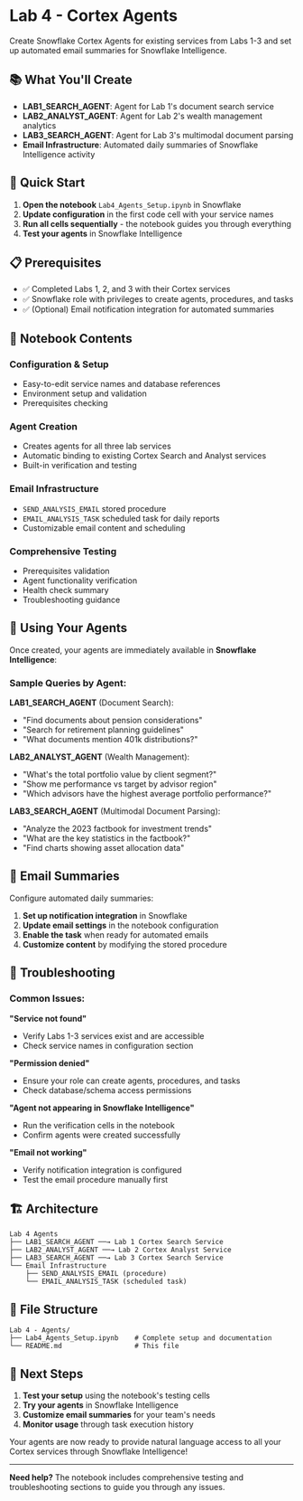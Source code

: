 # Lab 4 - Cortex Agents

Create Snowflake Cortex Agents for existing services from Labs 1-3 and set up automated email summaries for Snowflake Intelligence.

## 📚 What You'll Create

- **LAB1_SEARCH_AGENT**: Agent for Lab 1's document search service
- **LAB2_ANALYST_AGENT**: Agent for Lab 2's wealth management analytics  
- **LAB3_SEARCH_AGENT**: Agent for Lab 3's multimodal document parsing
- **Email Infrastructure**: Automated daily summaries of Snowflake Intelligence activity

## 🚀 Quick Start

1. **Open the notebook** `Lab4_Agents_Setup.ipynb` in Snowflake
2. **Update configuration** in the first code cell with your service names
3. **Run all cells sequentially** - the notebook guides you through everything
4. **Test your agents** in Snowflake Intelligence

## 📋 Prerequisites

- ✅ Completed Labs 1, 2, and 3 with their Cortex services
- ✅ Snowflake role with privileges to create agents, procedures, and tasks
- ✅ (Optional) Email notification integration for automated summaries

## 📖 Notebook Contents

### Configuration & Setup
- Easy-to-edit service names and database references
- Environment setup and validation
- Prerequisites checking

### Agent Creation
- Creates agents for all three lab services
- Automatic binding to existing Cortex Search and Analyst services
- Built-in verification and testing

### Email Infrastructure
- `SEND_ANALYSIS_EMAIL` stored procedure
- `EMAIL_ANALYSIS_TASK` scheduled task for daily reports
- Customizable email content and scheduling

### Comprehensive Testing
- Prerequisites validation
- Agent functionality verification
- Health check summary
- Troubleshooting guidance

## 🎯 Using Your Agents

Once created, your agents are immediately available in **Snowflake Intelligence**:

### Sample Queries by Agent:

**LAB1_SEARCH_AGENT** (Document Search):
- "Find documents about pension considerations"
- "Search for retirement planning guidelines"
- "What documents mention 401k distributions?"

**LAB2_ANALYST_AGENT** (Wealth Management):
- "What's the total portfolio value by client segment?"
- "Show me performance vs target by advisor region"
- "Which advisors have the highest average portfolio performance?"

**LAB3_SEARCH_AGENT** (Multimodal Document Parsing):
- "Analyze the 2023 factbook for investment trends"
- "What are the key statistics in the factbook?"
- "Find charts showing asset allocation data"

## 📧 Email Summaries

Configure automated daily summaries:

1. **Set up notification integration** in Snowflake
2. **Update email settings** in the notebook configuration
3. **Enable the task** when ready for automated emails
4. **Customize content** by modifying the stored procedure

## 🔧 Troubleshooting

### Common Issues:

**"Service not found"**
- Verify Labs 1-3 services exist and are accessible
- Check service names in configuration section

**"Permission denied"**
- Ensure your role can create agents, procedures, and tasks
- Check database/schema access permissions

**"Agent not appearing in Snowflake Intelligence"**
- Run the verification cells in the notebook
- Confirm agents were created successfully

**"Email not working"**
- Verify notification integration is configured
- Test the email procedure manually first

## 🏗️ Architecture

```
Lab 4 Agents
├── LAB1_SEARCH_AGENT ──→ Lab 1 Cortex Search Service
├── LAB2_ANALYST_AGENT ──→ Lab 2 Cortex Analyst Service  
├── LAB3_SEARCH_AGENT ──→ Lab 3 Cortex Search Service
└── Email Infrastructure
    ├── SEND_ANALYSIS_EMAIL (procedure)
    └── EMAIL_ANALYSIS_TASK (scheduled task)
```

## 📝 File Structure

```
Lab 4 - Agents/
├── Lab4_Agents_Setup.ipynb    # Complete setup and documentation
└── README.md                  # This file
```

## 🎉 Next Steps

1. **Test your setup** using the notebook's testing cells
2. **Try your agents** in Snowflake Intelligence
3. **Customize email summaries** for your team's needs
4. **Monitor usage** through task execution history

Your agents are now ready to provide natural language access to all your Cortex services through Snowflake Intelligence!

---

**Need help?** The notebook includes comprehensive testing and troubleshooting sections to guide you through any issues.
